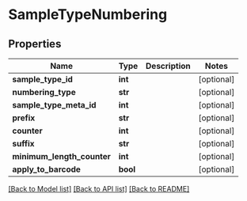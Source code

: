 # SampleTypeNumbering

## Properties
Name | Type | Description | Notes
------------ | ------------- | ------------- | -------------
**sample_type_id** | **int** |  | [optional] 
**numbering_type** | **str** |  | [optional] 
**sample_type_meta_id** | **int** |  | [optional] 
**prefix** | **str** |  | [optional] 
**counter** | **int** |  | [optional] 
**suffix** | **str** |  | [optional] 
**minimum_length_counter** | **int** |  | [optional] 
**apply_to_barcode** | **bool** |  | [optional] 

[[Back to Model list]](../README.md#documentation-for-models) [[Back to API list]](../README.md#documentation-for-api-endpoints) [[Back to README]](../README.md)


